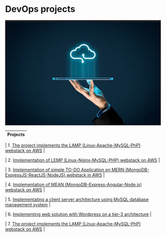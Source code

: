 # DevOps projects

![Cover image](./project-images/cloud-cloud.png)

| Projects |
| ---------------------- |

| 1. [The project implements the LAMP (Linux-Apache-MySQL-PhP) webstack on AWS](https://github.com/omotayoofere/DevOps-Projects/tree/main/project-one/project1.md) |

| 2. [Implementation of LEMP (Linux-Nginx-MySQL-PHP) webstack on AWS](https://github.com/omotayoofere/DevOps-Projects/tree/main/project-two/project2.md) |

| 3. [Implementation of simple TO-DO Application on MERN (MongoDB-ExpressJS-ReactJS-NodeJS) webstack in AWS](https://github.com/omotayoofere/DevOps-Projects/tree/main/project-three/project3.md) |

| 4. [Implementation of MEAN (MongoDB-Express-Angular-Node.js) webstack on AWS](https://github.com/omotayoofere/DevOps-Projects/tree/main/project-four/project4.md) |

| 5. [Implementating a client server architecture using MySQL database management system](https://github.com/omotayoofere/DevOps-Projects/blob/main/project-five/project5.md) |

| 6. [Implementing web solution with Wordpress on a tier-3 architecture](https://github.com/omotayoofere/DevOps-Projects/tree/main/project-six/project6.md) |

| 7. [The project implements the LAMP (Linux-Apache-MySQL-PhP) webstack on AWS](https://github.com/omotayoofere/DevOps-Projects/tree/main/project-seven/project7.md) |
